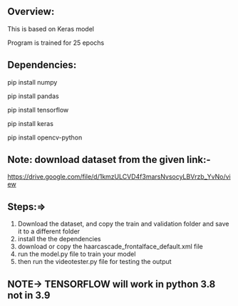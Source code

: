 ## Overview:

This is based on Keras model


Program is trained for 25 epochs 

## Dependencies:

pip install numpy

pip install pandas

pip install tensorflow

pip install keras

pip install opencv-python


## Note: download dataset from the given link:-
https://drive.google.com/file/d/1kmzULCVD4f3marsNvsocyLBVrzb_YvNo/view



## Steps:=>
1. Download the dataset, and copy the train and validation folder and save it to a different folder
2. install the the dependencies
3. download or copy the haarcascade_frontalface_default.xml file 
4. run the model.py file to train your model
5. then run the videotester.py file for testing the output



## NOTE-> TENSORFLOW  will work in python 3.8 not in 3.9 
